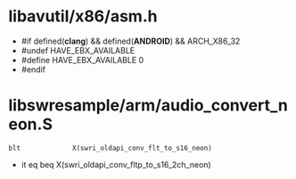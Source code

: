 # libavutil/x86/asm.h

+ #if defined(__clang__) && defined(__ANDROID__) && ARCH_X86_32
+ #undef HAVE_EBX_AVAILABLE
+ #define HAVE_EBX_AVAILABLE 0
+ #endif

# libswresample/arm/audio_convert_neon.S

	blt             X(swri_oldapi_conv_flt_to_s16_neon)
+	it              eq
	beq             X(swri_oldapi_conv_fltp_to_s16_2ch_neon)